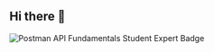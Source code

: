## Hi there 👋

<!--
**vishalnadarge/vishalnadarge** is a ✨ _special_ ✨ repository because its `README.md` (this file) appears on your GitHub profile.

Here are some ideas to get you started:

- 🔭 I’m currently working on ...
- 🌱 I’m currently learning ...
- 👯 I’m looking to collaborate on ...
- 🤔 I’m looking for help with ...
- 💬 Ask me about ...
- 📫 How to reach me: ...
- 😄 Pronouns: ...
- ⚡ Fun fact: ...
-->
![Postman API Fundamentals Student Expert Badge](https://badgr.com/public/assertions/yzpUwCJPQiO0INFjJWWjgg?identity__email=vishalnadarge2@gmail.com)
